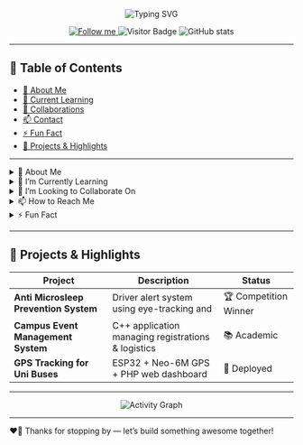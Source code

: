 <!-- 🎉 Welcome Banner -->
<p align="center">
  <img src="https://readme-typing-svg.herokuapp.com?font=Fira+Code&size=30&duration=3000&pause=1000&color=2ECC71&width=600&height=50&lines=Hi+there!+I'm+WyOoi+👋" alt="Typing SVG" />
</p>

<!-- Badges -->
<p align="center">
  <a href="https://github.com/WyOoi">
    <img src="https://img.shields.io/github/followers/WyOoi?label=Follow&style=social" alt="Follow me" />
  </a>
  <img src="https://visitor-badge.glitch.me/badge?page_id=WyOoi.WyOoi" alt="Visitor Badge" />
  <img src="https://github-readme-stats.vercel.app/api?username=WyOoi&show_icons=true&theme=radical" alt="GitHub stats" />
</p>

---

## 📖 Table of Contents
- [👀 About Me](#-about-me)
- [🌱 Current Learning](#-current-learning)
- [💞️ Collaborations](#️-collaborations)
- [📫 Contact](#-contact)
- [⚡ Fun Fact](#-fun-fact)
- [🚀 Projects & Highlights](#-projects--highlights)

---

<details>
<summary id="about-me">👀 About Me</summary>

- **Name:** WyOoi  
- **Pronouns:** He/Him (or your pronouns)  
- **Role:** (e.g. Computer Engineer, Full-Stack Developer, etc.)  
</details>

<details>
<summary id="current-learning">🌱 I’m Currently Learning</summary>

- 🔭 Deepening my knowledge in **Machine Learning** and **Real-Time Systems**  
- 📚 Exploring **IoT** integrations with **ROS** on embedded platforms  
- 💡 Practicing **TypeScript**, **React**, and **Tailwind CSS** for frontend projects  
</details>

<details>
<summary id="collaborations">💞️ I’m Looking to Collaborate On</summary>

- 🔧 Open-source robotics and automation projects  
- 🛰️ GIS and disaster-response mapping tools  
- 🤖 Vision-based robotics & sensor-fusion applications  
</details>

<details>
<summary id="contact">📫 How to Reach Me</summary>

- **Email:** [youremail@example.com](mailto:youremail@example.com)  
- **LinkedIn:** [linkedin.com/in/yourprofile](https://linkedin.com/in/yourprofile)  
- **Twitter:** [@YourHandle](https://twitter.com/YourHandle)  
- **Slack/X**: Your Slack or other chat handle  
</details>

<details>
<summary id="fun-fact">⚡ Fun Fact</summary>

- I once programmed an **ESP32** to play Tetris on an OLED screen 🎮  
</details>

---

## 🚀 Projects & Highlights

| Project                                  | Description                                               | Status         |
| ---------------------------------------- | --------------------------------------------------------- | -------------- |
| **Anti Microsleep Prevention System**    | Driver alert system using eye-tracking and                | 🏆 Competition Winner |
| **Campus Event Management System**       | C++ application managing registrations & logistics       | 📚 Academic    |
| **GPS Tracking for Uni Buses**           | ESP32 + Neo-6M GPS + PHP web dashboard                    | 🚗 Deployed    |

---

<p align="center">
  <img src="https://github-readme-activity-graph.cyclic.app/graph?username=WyOoi&bg_color=ffffff&color=2ECC71&line=2B2D42&point=FF5733&hide_border=true" alt="Activity Graph" />
</p>

---

❤️‍🔥 Thanks for stopping by — let’s build something awesome together!
